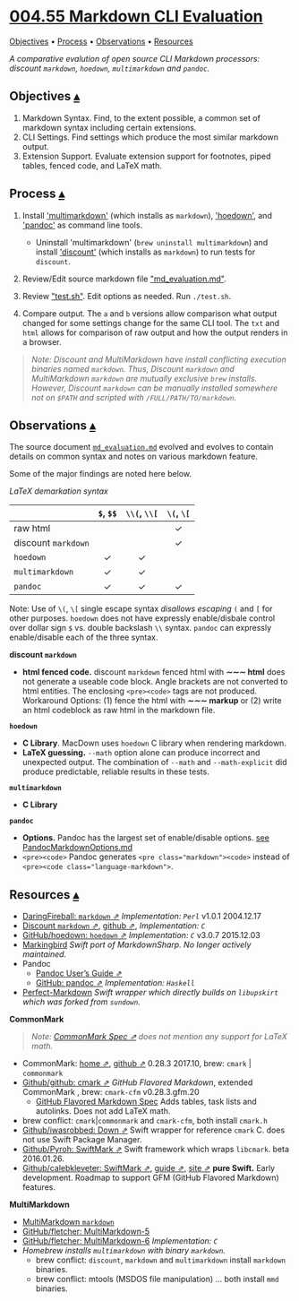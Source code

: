 # [004.55 Markdown CLI Evaluation][t]
[t]:https://github.com/marc-medley/004.55_Markdown-CLI-Evaluation

<a id="toc" class="anchor"></a>
[Objectives](#Objectives) • [Process](#Process) • [Observations](#Observations) • [Resources](#linkResources)

_A comparative evalution of open source CLI Markdown processors: discount `markdown`, `hoedown`, `multimarkdown` and `pandoc`._

## Objectives <a id="Objectives"></a>[▴](#toc)

1. Markdown Syntax. Find, to the extent possible, a common set of markdown syntax including certain extensions.
2. CLI Settings. Find settings which produce the most similar markdown output.
3. Extension Support. Evaluate extension support for footnotes, piped tables, fenced code, and LaTeX math.

## Process <a id="Process"></a>[▴](#toc)

1. Install ['multimarkdown'](https://formulae.brew.sh/formula/multimarkdown#default) (which installs as `markdown`), ['hoedown'](https://formulae.brew.sh/formula/hoedown#default), and ['pandoc'](https://formulae.brew.sh/formula/pandoc#default) as command line tools. 

    * Uninstall 'multimarkdown' (`brew uninstall multimarkdown`) and install ['discount'](https://formulae.brew.sh/formula/discount#default) (which installs as `markdown`) to run tests for `discount`.

2. Review/Edit source markdown file ["md_evaluation.md"](test_sets/md_evaluation.md).
3. Review ["test.sh"](test_sets/test.sh). Edit options as needed. Run `./test.sh`.
4. Compare output. The `a` and `b` versions allow comparison what output changed for some settings change for the same CLI tool. The `txt` and `html` allows for comparison of raw output and how the output renders in a browser.

>_Note: Discount and MultiMarkdown have install conflicting execution binaries named `markdown`. Thus, Discount `markdown` and MultiMarkdown `markdown` are mutually exclusive `brew` installs. However, Discount `markdown` can be manually installed somewhere not on `$PATH` and scripted with `/FULL/PATH/TO/markdown`._
    
## Observations <a id="Observations"></a>[▴](#toc)

The source document [`md_evaluation.md`](md_evaluation_files/md_evaluation.md) evolved and evolves to contain details on common syntax and notes on various markdown feature.

Some of the major findings are noted here below.

_LaTeX demarkation syntax_

|                     | `$`, `$$` | `\\(`, `\\[` | `\(`, `\[` |
|---------------------|:---------:|:------------:|:------------:|
| raw html            |           |              | ✓            |
| discount `markdown` |           |              | ✓            |
| `hoedown`           | ✓         | ✓            |              |
| `multimarkdown`     | ✓         | ✓            |              |
| `pandoc`            | ✓         | ✓            | ✓            |

Note: Use of `\(`, `\[` single escape syntax _disallows escaping_ `(` and `[` for other purposes. `hoedown` does not have expressly enable/disbale control over dollar sign `$` vs. double backslash `\\` syntax. `pandoc` can expressly enable/disable each of the three syntax.

**discount `markdown`** 

* **html fenced code.**  discount `markdown` fenced html with **&Tilde;&Tilde;&Tilde; html** does not generate a useable code block.  Angle brackets are not converted to html entities.  The enclosing `<pre><code>` tags are not produced.  Workaround Options: (1) fence the html with **&Tilde;&Tilde;&Tilde; markup** or (2) write an html codeblock as raw html in the markdown file.

**`hoedown`** 

* **C Library**. MacDown uses `hoedown` C library when rendering markdown.
* **LaTeX guessing.** `--math` option alone can produce incorrect and unexpected output. The combination of `--math` and `--math-explicit` did produce predictable, reliable results in these tests.

**`multimarkdown`**

* **C Library**

**`pandoc`** 

* **Options.** Pandoc has the largest set of enable/disable options. [see PandocMarkdownOptions.md](pandoc/PandocMarkdownOptions.md)
* `<pre><code>` Pandoc generates `<pre class="markdown"><code>` instead of `<pre><code class="language-markdown">`.

## Resources <a id="linkResources" class="anchor"></a>[▴](#toc)

* [DaringFireball: `markdown` ⇗](https://daringfireball.net/projects/markdown/) _Implementation: `Perl`_  v1.0.1 2004.12.17
* [Discount `markdown` ⇗](http://www.pell.portland.or.us/~orc/Code/discount/), [github ⇗](https://github.com/Orc/discount), _Implementation: `C`_  
* [GitHub/hoedown: `hoedown` ⇗](https://github.com/hoedown/hoedown) _Implementation: `C`_ v3.0.7 2015.12.03
* [Markingbird](https://github.com/kristopherjohnson/Markingbird) _Swift port of MarkdownSharp. No longer actively maintained._
* Pandoc
    * [Pandoc User’s Guide ⇗](http://pandoc.org/MANUAL.html)
    * [GitHub: pandoc ⇗](https://github.com/jgm/pandoc) _Implementation: `Haskell`_
* [Perfect-Markdown](https://github.com/PerfectlySoft/Perfect-Markdown) _Swift wrapper which directly builds on `libupskirt` which was forked from `sundown`._

**CommonMark**

> _Note: [CommonMark Spec ⇗](https://spec.commonmark.org/) does not mention any support for LaTeX math._

* CommonMark: [home ⇗](http://commonmark.org), [github ⇗](https://github.com/commonmark/cmark) 0.28.3 2017.10, brew: `cmark` | `commonmark`   
* [Github/github: cmark ⇗](https://github.com/github/cmark-gfm) _GitHub Flavored Markdown_, extended CommonMark , brew: `cmark-cfm` v0.28.3.gfm.20
    * [GitHub Flavored Markdown Spec](https://github.github.com/gfm/) Adds tables, task lists and autolinks. Does not add LaTeX math.
* brew conflict: `cmark`|`commonmark` and `cmark-cfm`, both install `cmark.h`
* [Github/iwasrobbed: Down ⇗](https://github.com/iwasrobbed/Down) Swift wrapper for reference `cmark` C. does not use Swift Package Manager.
* [Github/Pyroh: SwiftMark ⇗](https://github.com/Pyroh/SwiftMark) Swift framework which wraps `libcmark`. beta 2016.01.26.
* [Github/calebkleveter: SwiftMark ⇗](https://github.com/calebkleveter/SwiftMark), [guide ⇗](https://calebkleveter.github.io/SwiftMarkSite/guide.html), [site ⇗](https://calebkleveter.github.io/SwiftMarkSite/) **pure Swift.** Early development. Roadmap to support GFM (GitHub Flavored Markdown) features. 


**MultiMarkdown**

* [MultiMarkdown `markdown`](http://fletcherpenney.net/multimarkdown/) 
* [GitHub/fletcher: MultiMarkdown-5](https://github.com/fletcher/MultiMarkdown-5)    
* [GitHub/fletcher: MultiMarkdown-6](https://github.com/fletcher/MultiMarkdown-6) _Implementation: `C`_   
* _Homebrew installs `multimarkdown` with binary `markdown`._
    * brew conflict: `discount`, `markdown` and `multimarkdown` install `markdown` binaries.
    * brew conflict: mtools (MSDOS file manipulation) … both install `mmd` binaries.

</section>